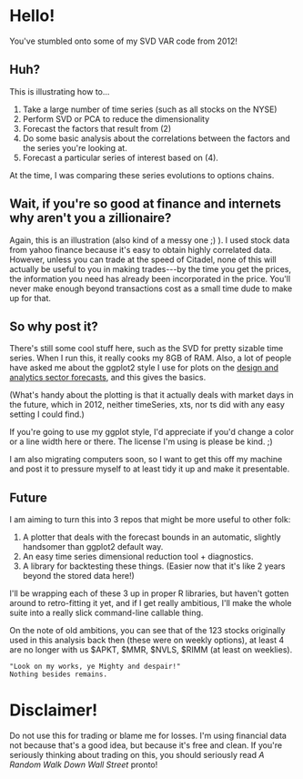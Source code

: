 # Hello!

You've stumbled onto some of my SVD VAR code from 2012!

## Huh?

This is illustrating how to...

1.  Take a large number of time series (such as all stocks on the NYSE)
2.  Perform SVD or PCA to reduce the dimensionality
3.  Forecast the factors that result from (2)
4.  Do some basic analysis about the correlations between the factors 
    and the series you're looking at.
5.  Forecast a particular series of interest based on (4).

At the time, I was comparing these series evolutions to options chains.  

## Wait, if you're so good at finance and internets why aren't you a zillionaire?

Again, this is an illustration (also kind of a messy one ;) ).  I used stock data
from yahoo finance because it's easy to obtain highly correlated data.  However,
unless you can trade at the speed of Citadel, none of this will actually be useful
to you in making trades---by the time you get the prices, the information you need
has already been incorporated in the price.  You'll never make enough beyond transactions
cost as a small time dude to make up for that.

## So why post it?

There's still some cool stuff here, such as the SVD for pretty sizable time series.  When I run
this, it really cooks my 8GB of RAM.  Also, a lot of people have asked me about the ggplot2 style
I use for plots on the [design and analytics sector forecasts](http://www.designandanalytics.com/ARIMA-Sectors), 
and this gives the basics.

(What's handy about the plotting is that it actually deals with market days in the future, 
which in 2012, neither timeSeries, xts, nor ts did with any easy setting I could find.)

If you're going to use my ggplot style, I'd appreciate if you'd change a color or a line width
here or there.  The license I'm using is please be kind.  ;)

I am also migrating computers soon, so I want to get this off my machine and post it to
pressure myself to at least tidy it up and make it presentable.

## Future

I am aiming to turn this into 3 repos that might be more useful to other folk:

1. A plotter that deals with the forecast bounds in an automatic, slightly handsomer than ggplot2 default way.
2. An easy time series dimensional reduction tool + diagnostics.
3. A library for backtesting these things.  (Easier now that it's like 2 years beyond the stored data here!)

I'll be wrapping each of these 3 up in proper R libraries, but haven't gotten around to retro-fitting it yet,
and if I get really ambitious, I'll make the whole suite into a really slick command-line callable thing.

On the note of old ambitions, you can see that of the 123 stocks originally used in this analysis back then (these were on weekly
options), at least 4 are no longer with us $APKT, $MMR, $NVLS, $RIMM (at least on weeklies).  

```
"Look on my works, ye Mighty and despair!"  
Nothing besides remains.
```

# Disclaimer!

Do not use this for trading or blame me for losses.  I'm using financial data not because that's a good idea,
but because it's free and clean.  If you're seriously thinking about trading on this, you should seriously read
_A Random Walk Down Wall Street_ pronto!
